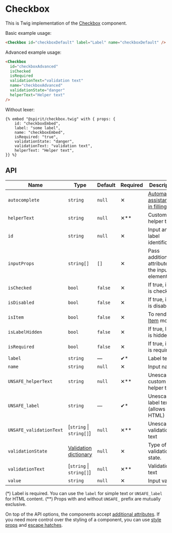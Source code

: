 # Checkbox

This is Twig implementation of the [Checkbox][checkbox] component.

Basic example usage:

```html
<Checkbox id="checkboxDefault" label="Label" name="checkboxDefault" />
```

Advanced example usage:

```html
<Checkbox
  id="checkboxAdvanced"
  isChecked
  isRequired
  validationText="validation text"
  name="checkboxAdvanced"
  validationState="danger"
  helperText="Helper text"
/>
```

Without lexer:

```twig
{% embed "@spirit/checkbox.twig" with { props: {
    id: "checkboxEmbed",
    label: "some label",
    name: "checkboxEmbed",
    isRequired: "true",
    validationState: "danger",
    validationText: "validation text",
    helperText: "Helper text",
}} %}
```

## API

| Name                    | Type                                           | Default | Required | Description                                          |
| ----------------------- | ---------------------------------------------- | ------- | -------- | ---------------------------------------------------- |
| `autocomplete`          | `string`                                       | `null`  | ✕        | [Automated assistance in filling][autocomplete-attr] |
| `helperText`            | `string`                                       | `null`  | ✕\*\*    | Custom helper text                                   |
| `id`                    | `string`                                       | `null`  | ✕        | Input and label identification                       |
| `inputProps`            | `string[]`                                     | `[]`    | ✕        | Pass additional attributes to the input element      |
| `isChecked`             | `bool`                                         | `false` | ✕        | If true, input is checked                            |
| `isDisabled`            | `bool`                                         | `false` | ✕        | If true, input is disabled                           |
| `isItem`                | `bool`                                         | `false` | ✕        | To render in [Item][item] mode                       |
| `isLabelHidden`         | `bool`                                         | `false` | ✕        | If true, label is hidden                             |
| `isRequired`            | `bool`                                         | `false` | ✕        | If true, input is required                           |
| `label`                 | `string`                                       | —       | ✔\*      | Label text                                           |
| `name`                  | `string`                                       | `null`  | ✕        | Input name                                           |
| `UNSAFE_helperText`     | `string`                                       | `null`  | ✕\*\*    | Unescaped custom helper text                         |
| `UNSAFE_label`          | `string`                                       | —       | ✔\*      | Unescaped label text (allows HTML)                   |
| `UNSAFE_validationText` | [`string` \| `string[]`]                       | `null`  | ✕\*\*    | Unescaped validation text                            |
| `validationState`       | [Validation dictionary][dictionary-validation] | `null`  | ✕        | Type of validation state.                            |
| `validationText`        | [`string` \| `string[]`]                       | `null`  | ✕\*\*    | Validation text                                      |
| `value`                 | `string`                                       | `null`  | ✕        | Input value                                          |

(\*) Label is required. You can use the `label` for simple text or `UNSAFE_label` for HTML content.
(\*\*) Props with and without `UNSAFE_` prefix are mutually exclusive.

On top of the API options, the components accept [additional attributes][readme-additional-attributes].
If you need more control over the styling of a component, you can use [style props][readme-style-props]
and [escape hatches][readme-escape-hatches].

[autocomplete-attr]: https://developer.mozilla.org/en-US/docs/Web/HTML/Attributes/autocomplete
[checkbox]: https://github.com/lmc-eu/spirit-design-system/tree/main/packages/web/src/scss/components/Checkbox
[dictionary-validation]: https://github.com/lmc-eu/spirit-design-system/blob/main/docs/DICTIONARIES.md#validation
[item]: https://github.com/lmc-eu/spirit-design-system/blob/main/packages/web-twig/src/Resources/components/Item/README.md
[readme-additional-attributes]: https://github.com/lmc-eu/spirit-design-system/blob/main/packages/web-twig/README.md#additional-attributes
[readme-style-props]: https://github.com/lmc-eu/spirit-design-system/blob/main/packages/web-twig/README.md#style-props
[readme-escape-hatches]: https://github.com/lmc-eu/spirit-design-system/blob/main/packages/web-twig/README.md#escape-hatches
